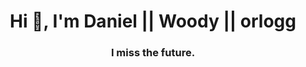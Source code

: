 <h1 align="center">Hi 👋, I'm Daniel || Woody || orlogg</h1>
<h3 align="center">I miss the future.</h3>

